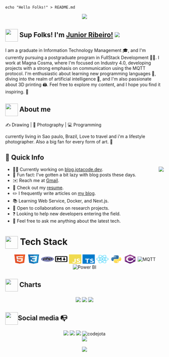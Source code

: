 ```shell
echo "Hello Folks!" > README.md
```

<p align="center">
  <img src="https://miro.medium.com/max/1400/1*aSBeNSEcBvl8wBVIpUlnCQ.gif"  />
</p>

## <img align="center" height="40" width="40" src="https://media4.giphy.com/media/v1.Y2lkPTc5MGI3NjExZmk1dXJteTRsYjJvbHc5dDVweXZ4em9peG91dTJ5NWRuNHcydHo4OCZlcD12MV9pbnRlcm5hbF9naWZfYnlfaWQmY3Q9cw/1ynCEtlgMPAeNAqdnu/giphy.gif">  Sup Folks! </a> I'm [Junior Ribeiro!](https://blog.jotacode.dev/) <a href="#"><img src="https://images.emojiterra.com/google/noto-emoji/unicode-15/animated/1f4aa.gif" width="25"> </a>

I am a graduate in Information Technology Management 🎓, and I'm currently pursuing a postgraduate program in FullStack Development 🧑‍🔬. I work at Magna Cosma, where I'm focused on Industry 4.0, developing projects with a strong emphasis on communication using the MQTT protocol. I'm enthusiastic about learning new programming languages 🚀, diving into the realm of artificial intelligence 🤖, and I'm also passionate about 3D printing 🖨️. Feel free to explore my content, and I hope you find it inspiring. 🌟

## <img align="center" height="40" width="40" src="https://media4.giphy.com/media/v1.Y2lkPTc5MGI3NjExZmk1dXJteTRsYjJvbHc5dDVweXZ4em9peG91dTJ5NWRuNHcydHo4OCZlcD12MV9pbnRlcm5hbF9naWZfYnlfaWQmY3Q9cw/1ynCEtlgMPAeNAqdnu/giphy.gif"> About me

✍️ Drawing | 📸 Photography | 💻 Programming

 currently living in Sao paulo, Brazil, Love to travel and i'm a lifestyle photographer. Also a big fan for every form of art. 🐺

## 🚀 Quick Info

<img align="right" src="URL_DA_SUA_IMAGEM" />

- 👨‍💻 Currently working on [blog.jotacode.dev](https://blog.jotacode.dev).
- 🤣 Fun fact: I've gotten a bit lazy with blog posts these days.
- ✉️ Reach me at [Gmail](mailto:contato@jotacode.dev).
- 📜 Check out my [resume](https://drive.google.com/file/d/1mcvt2wXgBFWk_CylHFkaE36sp92yUHhl/view).
- ✏️ I frequently write articles on [my blog](https://blog.jotacode.dev/blog).
- 📚 Learning Web Service, Docker, and Next.js.
- 👥 Open to collaborations on research projects.
- ❓ Looking to help new developers entering the field.
- 💬 Feel free to ask me anything about the latest tech.

# <img align="center" height="40" width="40" src="https://media4.giphy.com/media/v1.Y2lkPTc5MGI3NjExZmk1dXJteTRsYjJvbHc5dDVweXZ4em9peG91dTJ5NWRuNHcydHo4OCZlcD12MV9pbnRlcm5hbF9naWZfYnlfaWQmY3Q9cw/1ynCEtlgMPAeNAqdnu/giphy.gif"> Tech Stack

<div style="display: inline_block" align="center">
    <img align="center" height="30" width="40" src="https://raw.githubusercontent.com/devicons/devicon/master/icons/html5/html5-original.svg" alt="HTML5">
    <img align="center" height="30" width="40" src="https://raw.githubusercontent.com/devicons/devicon/master/icons/css3/css3-original.svg" alt="CSS3">
    <img align="center" height="30" width="40" src="https://raw.githubusercontent.com/devicons/devicon/master/icons/php/php-original.svg" alt="PHP">
    <img align="center" height="30" width="40" src="https://raw.githubusercontent.com/devicons/devicon/master/icons/markdown/markdown-original.svg" alt="Markdown">
    <img align="center" height="30" width="40" src="https://raw.githubusercontent.com/devicons/devicon/master/icons/javascript/javascript-plain.svg" alt="JavaScript">
    <img align="center" height="30" width="40" src="https://raw.githubusercontent.com/devicons/devicon/master/icons/typescript/typescript-plain.svg" alt="TypeScript">
    <img align="center" height="30" width="40" src="https://raw.githubusercontent.com/devicons/devicon/master/icons/react/react-original.svg" alt="React">
    <img align="center" height="30" width="40" src="https://raw.githubusercontent.com/devicons/devicon/master/icons/python/python-original.svg" alt="Python">
    <img align="center" height="30" width="40" src="https://raw.githubusercontent.com/devicons/devicon/master/icons/csharp/csharp-original.svg" alt="C#">
    <img align="center" height="40" width="40" src="https://www.opc-router.de/wp-content/uploads/2022/07/MQTT_128px-1.png" alt="MQTT">
    <img align="center" height="40" width="40" src="https://cdn.iconscout.com/icon/free/png-256/free-power-bi-3244521-2701891.png?f=webp" alt="Power BI">
</div>


## <img align="center" height="40" width="40" src="https://media4.giphy.com/media/v1.Y2lkPTc5MGI3NjExZmk1dXJteTRsYjJvbHc5dDVweXZ4em9peG91dTJ5NWRuNHcydHo4OCZlcD12MV9pbnRlcm5hbF9naWZfYnlfaWQmY3Q9cw/1ynCEtlgMPAeNAqdnu/giphy.gif">   Charts

<div align="center">
   <img height="130em" src="https://github-readme-stats.vercel.app/api?username=codejota&theme=calm&hide_border=false&include_all_commits=true&count_private=true"/>
  <img height="130em" src="https://github-readme-streak-stats.herokuapp.com/?user=codejota&theme=calm&hide_border=false"/>
  <img height= "130em" src="https://github-readme-stats.vercel.app/api/top-langs/?username=codejota&theme=calm&hide_border=false&include_all_commits=true&count_private=true&layout=compact"/>

</div>

## <img align="center" height="40" width="40" src="https://media4.giphy.com/media/v1.Y2lkPTc5MGI3NjExZmk1dXJteTRsYjJvbHc5dDVweXZ4em9peG91dTJ5NWRuNHcydHo4OCZlcD12MV9pbnRlcm5hbF9naWZfYnlfaWQmY3Q9cw/1ynCEtlgMPAeNAqdnu/giphy.gif">Social media :mailbox_with_no_mail:

<p align="center">
    <a href="https://www.linkedin.com/in/juniorjota/"><img src="https://img.shields.io/badge/linkedin-%230177B5?style=flat&logo=linkedin&logoColor=white"/></a>
    <a href = "mailto:contato@codejota.com"><img src="https://img.shields.io/badge/Mail-%23FF0000?style=flat&logo=GMail&logoColor=white"/></a>
    <a href="https://wakatime.com/@codejota"><img src="https://wakatime.com/badge/user/9b69e382-a961-4fe1-a77d-136b1f73ae6f.svg"/></a>
  <img src="https://komarev.com/ghpvc/?username=codejota" alt="codejota" /></br>
 <a href="https://buymeacoffee.com/codejotadev"><img src="https://img.shields.io/badge/Buy%20Me%20a%20Coffee-ffdd00?style=for-the-badge&logo=buy-me-a-coffee&logoColor=black"/></a>

  </p>
<p align="center">
  <img src="https://capsule-render.vercel.app/api?type=waving&color=gradient&height=80&section=footer"/>
</p>
